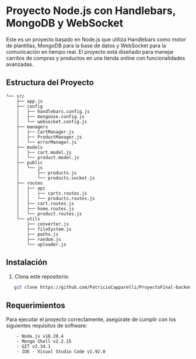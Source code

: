 # Proyecto Node.js con Handlebars, MongoDB y WebSocket

Este es un proyecto basado en Node.js que utiliza Handlebars como motor de plantillas, MongoDB para la base de datos y WebSocket para la comunicación en tiempo real. El proyecto está diseñado para manejar carritos de compras y productos en una tienda online con funcionalidades avanzadas.

## Estructura del Proyecto
```├── README.md
└── src
    ├── app.js
    ├── config
    │   ├── handlebars.config.js
    │   ├── mongoose.config.js
    │   └── websocket.config.js
    ├── managers
    │   ├── CartManager.js
    │   ├── ProductManager.js
    │   └── errorManager.js
    ├── models
    │   ├── cart.model.js
    │   └── product.model.js
    ├── public
    │   └── js
    │       ├── products.js
    │       └── products.socket.js
    ├── routes
    │   ├── api
    │   │   ├── carts.routes.js
    │   │   └── products.routes.js
    │   ├── cart.routes.js
    │   ├── home.routes.js
    │   └── product.routes.js
    └── utils
        ├── converter.js
        ├── fileSystem.js
        ├── paths.js
        ├── random.js
        └── uploader.js
```

## Instalación
1. Clona este repositorio:
```bash
   git clone https://github.com/PatricioCapparelli/ProyectoFinal-backend.git
```

## Requerimientos

Para ejecutar el proyecto correctamente, asegúrate de cumplir con los siguientes requisitos de software:
```
    - Node.js v18.20.4
    - Mongo Shell v2.2.15
    - GIT v2.34.1
    - IDE - Visual Studio Code v1.92.0
```
